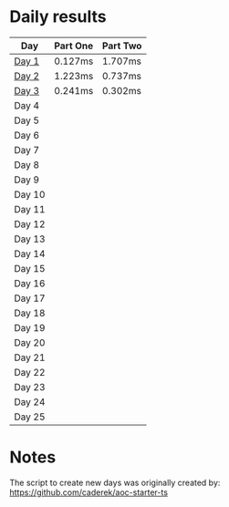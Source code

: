 # Daily results

| Day                           | Part One   | Part Two   |
| ----------------------------- | ---------- | ---------- |
| [Day 1](./src/day1/index.ts)  |  0.127ms   |   1.707ms  |
| [Day 2](./src/day2/index.ts)  |  1.223ms   |   0.737ms  |
| [Day 3](./src/day3/index.ts)  |  0.241ms   |   0.302ms  |
| Day 4                         |            |            |
| Day 5                         |            |            |
| Day 6                         |            |            |
| Day 7                         |            |            |
| Day 8                         |            |            |
| Day 9                         |            |            |
| Day 10                        |            |            |
| Day 11                        |            |            |
| Day 12                        |            |            |
| Day 13                        |            |            |
| Day 14                        |            |            |
| Day 15                        |            |            |
| Day 16                        |            |            |
| Day 17                        |            |            |
| Day 18                        |            |            |
| Day 19                        |            |            |
| Day 20                        |            |            |
| Day 21                        |            |            |
| Day 22                        |            |            |
| Day 23                        |            |            |
| Day 24                        |            |            |
| Day 25                        |            |            |


# Notes
The script to create new days was originally created by:
https://github.com/caderek/aoc-starter-ts 
